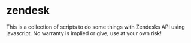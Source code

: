# zendesk
This is a collection of scripts to do some things with Zendesks API using javascript. No warranty is implied or give, use at your own risk! 
